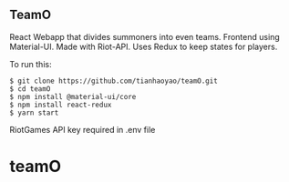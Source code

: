 
## TeamO

React Webapp that divides summoners into even teams. Frontend using Material-UI. Made with Riot-API. Uses Redux to keep states for players.

To run this:
```
$ git clone https://github.com/tianhaoyao/teamO.git
$ cd teamO
$ npm install @material-ui/core
$ npm install react-redux
$ yarn start
```
RiotGames API key required in .env file

# teamO
